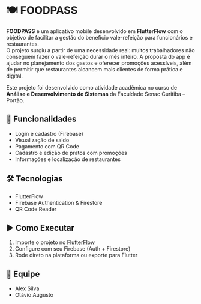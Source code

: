 # 🍽️ FOODPASS

**FOODPASS** é um aplicativo mobile desenvolvido em **FlutterFlow** com o objetivo de facilitar a gestão do benefício vale-refeição para funcionários e restaurantes.  
O projeto surgiu a partir de uma necessidade real: muitos trabalhadores não conseguem fazer o vale-refeição durar o mês inteiro. 
A proposta do app é ajudar no planejamento dos gastos e oferecer promoções acessíveis, além de permitir que restaurantes alcancem mais clientes de forma prática e digital.

Este projeto foi desenvolvido como atividade acadêmica no curso de **Análise e Desenvolvimento de Sistemas** da Faculdade Senac Curitiba – Portão.

## 📱 Funcionalidades

- Login e cadastro (Firebase)
- Visualização de saldo
- Pagamento com QR Code
- Cadastro e edição de pratos com promoções
- Informações e localização de restaurantes

## 🛠️ Tecnologias

- FlutterFlow
- Firebase Authentication & Firestore
- QR Code Reader

## ▶️ Como Executar

1. Importe o projeto no [FlutterFlow](https://flutterflow.io/)
2. Configure com seu Firebase (Auth + Firestore)
3. Rode direto na plataforma ou exporte para Flutter

## 👥 Equipe

- Alex Silva
- Otávio Augusto
